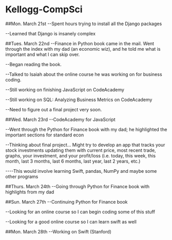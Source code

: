 # Kellogg-CompSci

##Mon. March 21st
--Spent hours trying to install all the Django packages

--Learned that Django is insanely complex

##Tues. March 22nd
--Finance in Python book came in the mail. Went through the index with my dad (an economic wiz), and he told me what is important and what I can skip over.

--Began reading the book.

--Talked to Isaiah about the online course he was working on for business coding.

--Still working on finishing JavaScript on CodeAcademy

--Still working on SQL: Analyzing Business Metrics on CodeAcademy

--Need to figure out a final project very soon.

##Wed. March 23rd
--CodeAcademy for JavaScript

--Went through the Python for Finance book with my dad; he highlighted the important sections for standard econ

--Thinking about final project... Might try to develop an app that tracks your stock investments updating them with current price, most recent trade, graphs, your investment, and your profit/loss (i.e. today, this week, this month, last 3 months, last 6 months, last year, last 2 years, etc.)

----This would involve learning Swift, pandas, NumPy and maybe some other programs

##Thurs. March 24th
--Going through Python for Finance book with highlights from my dad

##Sun. March 27th
--Continuing Python for Finance book

--Looking for an online course so I can begin coding some of this stuff

--Looking for a good online course so I can learn swift as well

##Mon. March 28th 
--Working on Swift (Stanford)

